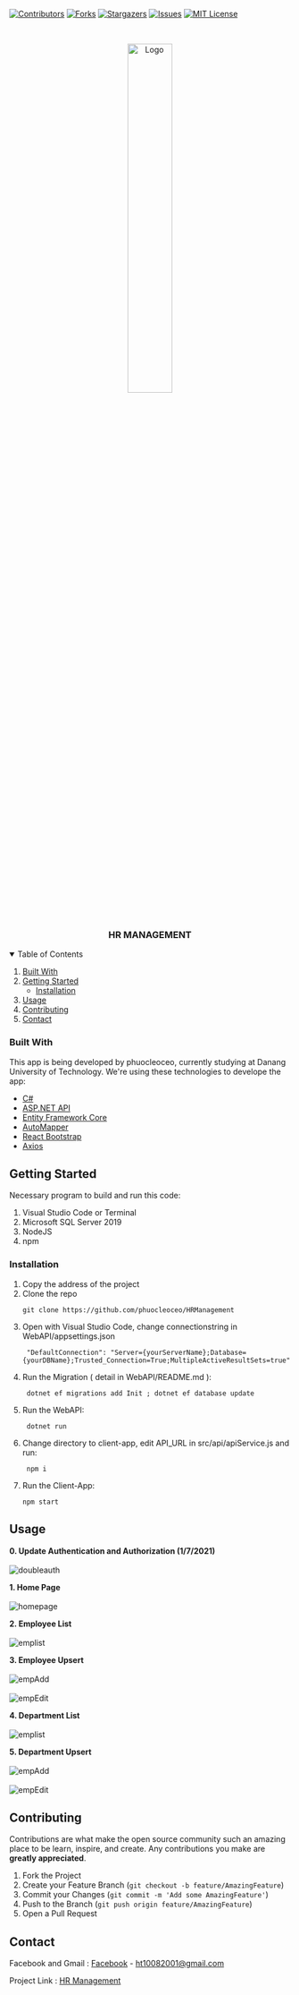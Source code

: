 [![Contributors][contributors-shield]][contributors-url]
[![Forks][forks-shield]][forks-url]
[![Stargazers][stars-shield]][stars-url]
[![Issues][issues-shield]][issues-url]
[![MIT License][license-shield]][license-url]

<!-- PROJECT LOGO -->
<br />

<p align="center">
  <p align="center">
    <img src="https://d33wubrfki0l68.cloudfront.net/4205d0600846259a187789ac358b9107a308d949/a4ec6/img/logo.svg" alt="Logo" width= 40%>
  </p>

  <h3 align="center">HR MANAGEMENT</h3>
</p>

<details open="open">
  <summary>Table of Contents</summary>
  <ol>
    <li>
        <a href="#built-with">Built With</a>
    </li>
    <li>
      <a href="#getting-started">Getting Started</a>
      <ul>
        <li><a href="#installation">Installation</a></li>
      </ul>
    </li>
    <li><a href="#usage">Usage</a></li>
    <li><a href="#contributing">Contributing</a></li>
    <li><a href="#contact">Contact</a></li>
  </ol>
</details>

### Built With

This app is being developed by phuocleoceo, currently studying at Danang University of Technology. We're using these technologies to develope the app:
* [C#](https://docs.microsoft.com/en-us/dotnet/csharp/)
* [ASP.NET API](https://dotnet.microsoft.com/apps/aspnet/apis)
* [Entity Framework Core](https://docs.microsoft.com/en-us/ef/core/)
* [AutoMapper](https://automapper.org/)
* [React Bootstrap](https://react-bootstrap.github.io/)
* [Axios](https://www.npmjs.com/package/axios)

## Getting Started

Necessary program to build and run this code:
  1. Visual Studio Code or Terminal
  2. Microsoft SQL Server 2019
  3. NodeJS
  4. npm
  


### Installation

1. Copy the address of the project
2. Clone the repo
   ```
   git clone https://github.com/phuocleoceo/HRManagement
   ```
3. Open with Visual Studio Code, change connectionstring in WebAPI/appsettings.json
   ```
    "DefaultConnection": "Server={yourServerName};Database={yourDBName};Trusted_Connection=True;MultipleActiveResultSets=true"
   ```
4. Run the Migration ( detail in WebAPI/README.md ):
   ```
    dotnet ef migrations add Init ; dotnet ef database update
   ```
5. Run the WebAPI:
   ```
    dotnet run
   ```
6. Change directory to client-app, edit API_URL in src/api/apiService.js and run:
   ```
    npm i
   ```
7.  Run the Client-App: 
	```
    npm start
    ```

## Usage
**0. Update Authentication and Authorization (1/7/2021)**
    <br/>
    <br/>
    ![doubleauth](https://raw.githubusercontent.com/phuocleoceo/HRManagement/master/screen-shot/DoubleAuth.JPG)

**1. Home Page**
    <br/>
    <br/>
    ![homepage](https://raw.githubusercontent.com/phuocleoceo/HRManagement/master/screen-shot/HomePage.jpg)

**2. Employee List**
    <br/>
    <br/>
    ![emplist](https://raw.githubusercontent.com/phuocleoceo/HRManagement/master/screen-shot/Employee.jpg)

**3. Employee Upsert**
    <br/>
    <br/>
    ![empAdd](https://raw.githubusercontent.com/phuocleoceo/HRManagement/master/screen-shot/AddEmployee.JPG)
	<br/>
    <br/>
    ![empEdit](https://raw.githubusercontent.com/phuocleoceo/HRManagement/master/screen-shot/EditEmployee.JPG)

**4. Department List**
    <br/>
    <br/>
    ![emplist](https://raw.githubusercontent.com/phuocleoceo/HRManagement/master/screen-shot/Department.JPG)

**5. Department Upsert**
    <br/>
    <br/>
    ![empAdd](https://raw.githubusercontent.com/phuocleoceo/HRManagement/master/screen-shot/AddDepartment.JPG)
	<br/>
    <br/>
    ![empEdit](https://raw.githubusercontent.com/phuocleoceo/HRManagement/master/screen-shot/EditDepartment.JPG)

<!-- CONTRIBUTING -->
## Contributing

Contributions are what make the open source community such an amazing place to be learn, inspire, and create. Any contributions you make are **greatly appreciated**.

1. Fork the Project
2. Create your Feature Branch (`git checkout -b feature/AmazingFeature`)
3. Commit your Changes (`git commit -m 'Add some AmazingFeature'`)
4. Push to the Branch (`git push origin feature/AmazingFeature`)
5. Open a Pull Request

<!-- CONTACT -->
## Contact

Facebook and Gmail : [Facebook](https://facebook.com/phuocleoceo) - ht10082001@gmail.com

Project Link : [HR Management](https://github.com/phuocleoceo/HRManagement)

<!-- MARKDOWN LINKS & IMAGES -->
<!-- https://www.markdownguide.org/basic-syntax/#reference-style-links -->
[contributors-shield]: https://img.shields.io/badge/CONTRIBUTORS-_1_-brightgreen?style=for-the-badge
[contributors-url]: https://github.com/phuocleoceo/HRManagement/graphs/contributors
[forks-shield]: https://img.shields.io/badge/FORKS-_0_-blue?style=for-the-badge
[forks-url]: https://github.com/phuocleoceo/HRManagement/network/members
[stars-shield]: https://img.shields.io/badge/STARS-_0_-blue?style=for-the-badge
[stars-url]: https://github.com/phuocleoceo/HRManagement/stargazers
[issues-shield]: https://img.shields.io/github/issues/othneildrew/Best-README-Template.svg?style=for-the-badge
[issues-url]: https://github.com/phuocleoceo/HRManagement/issues
[license-shield]: https://img.shields.io/github/license/othneildrew/Best-README-Template.svg?style=for-the-badge
[license-url]: https://github.com/phuocleoceo/HRManagement/blob/master/LICENSE.txt
[linkedin-shield]: https://img.shields.io/badge/-LinkedIn-black.svg?style=for-the-badge&logo=linkedin&colorB=555
[product-screenshot]: images/screenshot.png
